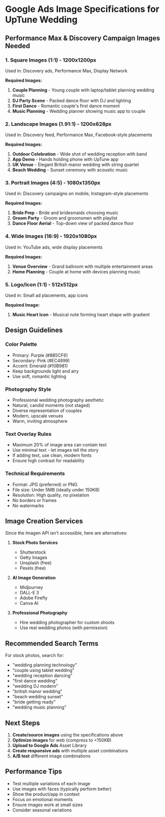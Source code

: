 # Google Ads Image Specifications for UpTune Wedding

## Performance Max & Discovery Campaign Images Needed

### 1. Square Images (1:1) - 1200x1200px
Used in: Discovery ads, Performance Max, Display Network

**Required Images:**
1. **Couple Planning** - Young couple with laptop/tablet planning wedding music
2. **DJ Party Scene** - Packed dance floor with DJ and lighting
3. **First Dance** - Romantic couple's first dance moment  
4. **Music Planning** - Wedding planner showing music app to couple

### 2. Landscape Images (1.91:1) - 1200x628px
Used in: Discovery feed, Performance Max, Facebook-style placements

**Required Images:**
1. **Outdoor Celebration** - Wide shot of wedding reception with band
2. **App Demo** - Hands holding phone with UpTune app
3. **UK Venue** - Elegant British manor wedding with string quartet
4. **Beach Wedding** - Sunset ceremony with acoustic music

### 3. Portrait Images (4:5) - 1080x1350px
Used in: Discovery campaigns on mobile, Instagram-style placements

**Required Images:**
1. **Bride Prep** - Bride and bridesmaids choosing music
2. **Groom Party** - Groom and groomsmen with playlist
3. **Dance Floor Aerial** - Top-down view of packed dance floor

### 4. Wide Images (16:9) - 1920x1080px
Used in: YouTube ads, wide display placements

**Required Images:**
1. **Venue Overview** - Grand ballroom with multiple entertainment areas
2. **Home Planning** - Couple at home with devices planning music

### 5. Logo/Icon (1:1) - 512x512px
Used in: Small ad placements, app icons

**Required Image:**
1. **Music Heart Icon** - Musical note forming heart shape with gradient

## Design Guidelines

### Color Palette
- Primary: Purple (#8B5CF6)
- Secondary: Pink (#EC4899)
- Accent: Emerald (#10B981)
- Keep backgrounds light and airy
- Use soft, romantic lighting

### Photography Style
- Professional wedding photography aesthetic
- Natural, candid moments (not staged)
- Diverse representation of couples
- Modern, upscale venues
- Warm, inviting atmosphere

### Text Overlay Rules
- Maximum 20% of image area can contain text
- Use minimal text - let images tell the story
- If adding text, use clean, modern fonts
- Ensure high contrast for readability

### Technical Requirements
- Format: JPG (preferred) or PNG
- File size: Under 5MB (ideally under 150KB)
- Resolution: High quality, no pixelation
- No borders or frames
- No watermarks

## Image Creation Services

Since the Imagen API isn't accessible, here are alternatives:

1. **Stock Photo Services**
   - Shutterstock
   - Getty Images
   - Unsplash (free)
   - Pexels (free)

2. **AI Image Generation**
   - Midjourney
   - DALL-E 3
   - Adobe Firefly
   - Canva AI

3. **Professional Photography**
   - Hire wedding photographer for custom shoots
   - Use real wedding photos (with permission)

## Recommended Search Terms

For stock photos, search for:
- "wedding planning technology"
- "couple using tablet wedding"
- "wedding reception dancing"
- "first dance wedding"
- "wedding DJ modern"
- "british manor wedding"
- "beach wedding sunset"
- "bride getting ready"
- "wedding music planning"

## Next Steps

1. **Create/source images** using the specifications above
2. **Optimize images** for web (compress to <150KB)
3. **Upload to Google Ads** Asset Library
4. **Create responsive ads** with multiple asset combinations
5. **A/B test** different image combinations

## Performance Tips

- Test multiple variations of each image
- Use images with faces (typically perform better)
- Show the product/app in context
- Focus on emotional moments
- Ensure images work at small sizes
- Consider seasonal variations